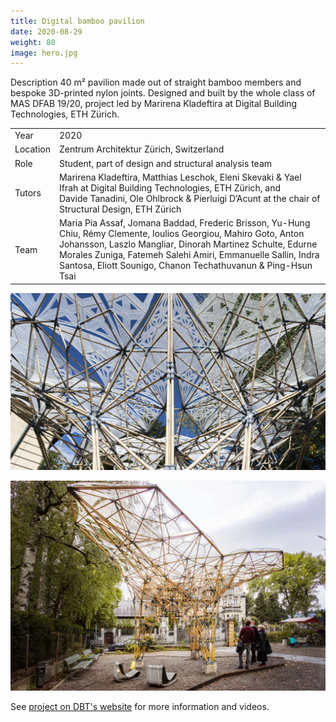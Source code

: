 ```yaml
---
title: Digital bamboo pavilion
date: 2020-08-29
weight: 80
image: hero.jpg
---
```


Description 40 m² pavilion made out of straight bamboo members and bespoke
3D-printed nylon joints. Designed and built by the whole class of
MAS DFAB 19/20, project led by Marirena Kladeftira at Digital Building
Technologies, ETH Zürich.

<!-- more -->

|          |                                                                                                                                                                                                                                                                                                                |
| -------- | -------------------------------------------------------------------------------------------------------------------------------------------------------------------------------------------------------------------------------------------------------------------------------------------------------------- |
| Year     | 2020                                                                                                                                                                                                                                                                                                           |
| Location | Zentrum Architektur Zürich, Switzerland                                                                                                                                                                                                                                                                        |
| Role     | Student, part of design and structural analysis team                                                                                                                                                                                                                                                           |
| Tutors   | Marirena Kladeftira, Matthias Leschok, Eleni Skevaki & Yael Ifrah at Digital Building Technologies, ETH Zürich, and Davide Tanadini, Ole Ohlbrock & Pierluigi D’Acunt at the chair of Structural Design, ETH Zürich                                                                                            |
| Team     | Maria Pia Assaf, Jomana Baddad, Frederic Brisson, Yu-Hung Chiu, Rémy Clemente, Ioulios Georgiou, Mahiro Goto, Anton Johansson, Laszlo Mangliar, Dinorah Martinez Schulte, Edurne Morales Zuniga, Fatemeh Salehi Amiri, Emmanuelle Sallin, Indra Santosa, Eliott Sounigo, Chanon Techathuvanun & Ping-Hsun Tsai |

![Photo by Marirena Kladeftira](./MarirenaKladeftira.jpg)

![Photo by Andrei Jipa](./AndreiJipa.webp)

See [project on DBT's website](https://dbt.arch.ethz.ch/project/digital-bamboo/)
for more information and videos.
